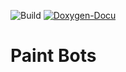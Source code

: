 <div id="top"></div>

<!-- PROJECT SHIELDS -->
<!--
*** I'm using markdown "reference style" links for readability.
*** Reference links are enclosed in brackets [ ] instead of parentheses ( ).
*** See the bottom of this document for the declaration of the reference variables
*** for contributors-url, forks-url, etc. This is an optional, concise syntax you may use.
*** https://www.markdownguide.org/basic-syntax/#reference-style-links
-->

![Build][gradle-build-badge]
[![Doxygen-Docu][doxygen-badge]][doxygen-url]

[gradle-build-badge]: https://github.com/Thomas-Wilde/PaintBots/actions/workflows/gradle.yml/badge.svg
[doxygen-badge]: https://github.com/Thomas-Wilde/PaintBots/actions/workflows/doxygen.yml/badge.svg
[doxygen-url]: https://thomas-wilde.github.io/PaintBots/

# Paint Bots